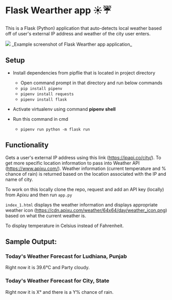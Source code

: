 # Flask Wearther app ☀️☔️

This is a Flask (Python) application that auto-detects local weather based off of user's external IP address and weather of the city user enters.

<img src="https://github.com/Kool-Saurav/Flask_Weather_project/blob/master/static/images/weather_example.png">
_Example screenshot of Flask Wearther app application_

## Setup

- Install dependencies from pipflie that is located in project directory
  - Open command prompt in that directory and run below commands  
  - `pip install pipenv`
  - `pipenv install requests`
  - `pipenv install flask`
 
- Activate virtualenv using command **pipenv shell**
- Run this command in cmd
  - `pipenv run python -m flask run`


## Functionality

Gets a user's external IP address using this link (https://ipapi.co/city/). To get more specific location information to pass into Weather API (https://www.apixu.com/). Weather information (current temperature and % chance of rain) is returned based on the location associated with the IP and name of city.

To work on this locally clone the repo, request and add an API key (locally) from Apixu and then run `app.py`

`index_1.html` displays the weather information and displays appropriate weather icon (https://cdn.apixu.com/weather/64x64/day/weather_icon.png) based on what the current weather is.

To display temperature in Celsius instead of Fahrenheit.

## Sample Output:

### Today's Weather Forecast for Ludhiana, Punjab

Right now it is 39.6°C and Party cloudy.

### Today's Weather Forecast for City, State

Right now it is X° and there is a Y% chance of rain.
